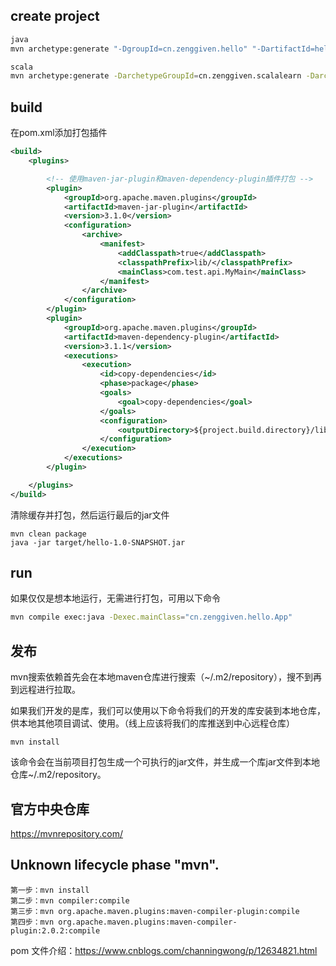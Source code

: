 ## create project
```sh
java
mvn archetype:generate "-DgroupId=cn.zenggiven.hello" "-DartifactId=hello" "-DarchetypeArtifactId=maven-archetype-quickstart" "-DinteractiveMode=false"

scala
mvn archetype:generate -DarchetypeGroupId=cn.zenggiven.scalalearn -DarchetypeArtifactId=org.scala-tools.archetypes:scala-archetype-simple  "-DinteractiveMode=false"
```

## build
在pom.xml添加打包插件
```xml
<build>
    <plugins>

        <!-- 使用maven-jar-plugin和maven-dependency-plugin插件打包 -->
        <plugin>
            <groupId>org.apache.maven.plugins</groupId>
            <artifactId>maven-jar-plugin</artifactId>
            <version>3.1.0</version>
            <configuration>
                <archive>
                    <manifest>
                        <addClasspath>true</addClasspath>
                        <classpathPrefix>lib/</classpathPrefix>
                        <mainClass>com.test.api.MyMain</mainClass>
                    </manifest>
                </archive>
            </configuration>
        </plugin>
        <plugin>
            <groupId>org.apache.maven.plugins</groupId>
            <artifactId>maven-dependency-plugin</artifactId>
            <version>3.1.1</version>
            <executions>
                <execution>
                    <id>copy-dependencies</id>
                    <phase>package</phase>
                    <goals>
                        <goal>copy-dependencies</goal>
                    </goals>
                    <configuration>
                        <outputDirectory>${project.build.directory}/lib</outputDirectory>
                    </configuration>
                </execution>
            </executions>
        </plugin>

    </plugins>
</build>
```

清除缓存并打包，然后运行最后的jar文件
```
mvn clean package
java -jar target/hello-1.0-SNAPSHOT.jar
```

## run
如果仅仅是想本地运行，无需进行打包，可用以下命令
```sh
mvn compile exec:java -Dexec.mainClass="cn.zenggiven.hello.App"
```

## 发布
mvn搜索依赖首先会在本地maven仓库进行搜索（~/.m2/repository），搜不到再到远程进行拉取。

如果我们开发的是库，我们可以使用以下命令将我们的开发的库安装到本地仓库，供本地其他项目调试、使用。（线上应该将我们的库推送到中心远程仓库）
```
mvn install
```
该命令会在当前项目打包生成一个可执行的jar文件，并生成一个库jar文件到本地仓库~/.m2/repository。

## 官方中央仓库
https://mvnrepository.com/

## Unknown lifecycle phase "mvn".
```
第一步：mvn install
第二步：mvn compiler:compile
第三步：mvn org.apache.maven.plugins:maven-compiler-plugin:compile
第四步：mvn org.apache.maven.plugins:maven-compiler-plugin:2.0.2:compile
```

pom 文件介绍：https://www.cnblogs.com/channingwong/p/12634821.html